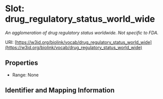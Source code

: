 # Slot: drug_regulatory_status_world_wide
_An agglomeration of drug regulatory status worldwide. Not specific to FDA._


URI: [https://w3id.org/biolink/vocab/drug_regulatory_status_world_wide](https://w3id.org/biolink/vocab/drug_regulatory_status_world_wide)



<!-- no inheritance hierarchy -->


## Properties

 * Range: None



## Identifier and Mapping Information






